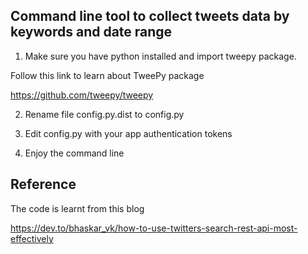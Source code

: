 ## Command line tool to collect tweets data by keywords and date range

1. Make sure you have python installed and import tweepy package.

Follow this link to learn about TweePy package

https://github.com/tweepy/tweepy

2. Rename file config.py.dist to config.py

3. Edit config.py with your app authentication tokens

4. Enjoy the command line


## Reference

The code is learnt from this blog

https://dev.to/bhaskar_vk/how-to-use-twitters-search-rest-api-most-effectively

